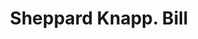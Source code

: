 ---
doi: 10.7916/D8CN8G0T
date_other: '1870'
date_other_textual: 1870-1879
form: printed ephemera
genre:
- Invoices
name:
- Sheppard Knapp
object_in_context_url: https://biggert.cul.columbia.edu/items/view/ave_biggert_01118
subject_hierarchical_geographic:
- New York, New York, United States
subject_name:
- Sheppard Knapp
title: Sheppard Knapp. Bill
sort_title: Sheppard Knapp. Bill
call_number: ave_biggert_01118
coordinates:
- 40.71277777777778,-74.00583333333333
pid: ave_biggert_01118
identifiers: ave_biggert_01118
thumbnail: false
permalink: /biggert/ave_biggert_01118/
layout: iiif-image-page
---